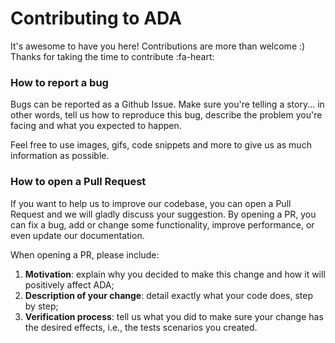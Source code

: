 # Contributing to ADA

It's awesome to have you here! Contributions are more than welcome :) Thanks for taking the time to contribute :fa-heart:

### How to report a bug

Bugs can be reported as a Github Issue. Make sure you're telling a story... in other words, tell us how to reproduce this bug, describe the problem you're facing and what you expected to happen.

Feel free to use images, gifs, code snippets and more to give us as much information as possible.

### How to open a Pull Request

If you want to help us to improve our codebase, you can open a Pull Request and we will gladly discuss your suggestion. By opening a PR, you can fix a bug, add or change some functionality, improve performance, or even update our documentation.

When opening a PR, please include:

1. **Motivation**: explain why you decided to make this change and how it will positively affect ADA;
2. **Description of your change**: detail exactly what your code does, step by step;
3. **Verification process**: tell us what you did to make sure your change has the desired effects, i.e., the tests scenarios you created.
